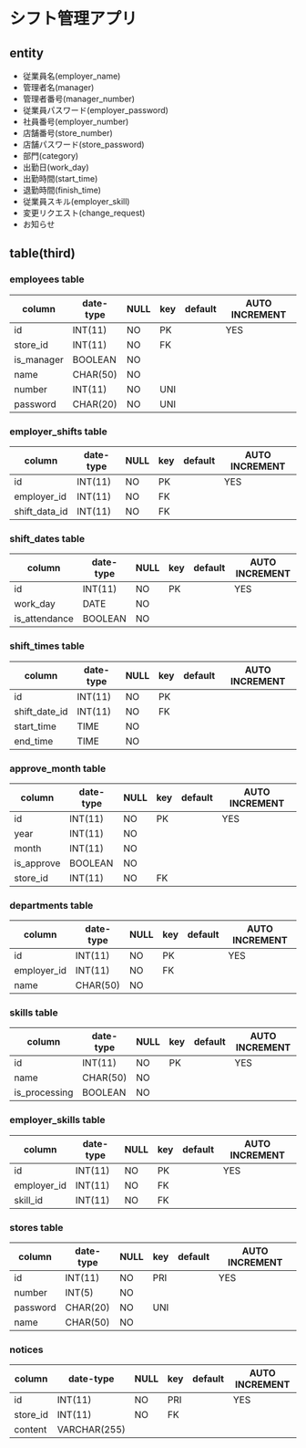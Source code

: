# シフト管理アプリ

## entity

- 従業員名(employer_name)
- 管理者名(manager)
- 管理者番号(manager_number)
- 従業員パスワード(employer_password)
- 社員番号(employer_number)
- 店舗番号(store_number)
- 店舗パスワード(store_password)
- 部門(category)
- 出勤日(work_day)
- 出勤時間(start_time)
- 退勤時間(finish_time)
- 従業員スキル(employer_skill)
- 変更リクエスト(change_request)
- お知らせ

## table(third)

### employees table

| column     | date-type | NULL | key | default | AUTO INCREMENT |
| ---------- | --------- | ---- | --- | ------- | -------------- |
| id         | INT(11)   | NO   | PK  |         | YES            |
| store_id   | INT(11)   | NO   | FK  |         |                |
| is_manager | BOOLEAN   | NO   |     |         |                |
| name       | CHAR(50)  | NO   |     |         |                |
| number     | INT(11)   | NO   | UNI |         |                |
| password   | CHAR(20)  | NO   | UNI |         |                |

<!-- ### managers table

| column   | date-type  | NULL | key | default | AUTO INCREMENT |
| -------- | ---------- | ---- | --- | ------- | -------------- |
| id       | INT(11)    | NO   | PK  |         | YES            |
| store_id | INT(11)    | NO   | FK  |         |                |
| name     | CHAR(50)   | NO   |     |         |                |
| number   | INT(11)    | NO   | UNI |         |                |
| password | BIGINT(20) | NO   | UNI |         |                | -->

### employer_shifts table

| column        | date-type | NULL | key | default | AUTO INCREMENT |
| ------------- | --------- | ---- | --- | ------- | -------------- |
| id            | INT(11)   | NO   | PK  |         | YES            |
| employer_id   | INT(11)   | NO   | FK  |         |                |
| shift_data_id | INT(11)   | NO   | FK  |         |                |

### shift_dates table

| column        | date-type | NULL | key | default | AUTO INCREMENT |
| ------------- | --------- | ---- | --- | ------- | -------------- |
| id            | INT(11)   | NO   | PK  |         | YES            |
| work_day      | DATE      | NO   |     |         |                |
| is_attendance | BOOLEAN   | NO   |     |         |                |

### shift_times table

| column        | date-type | NULL | key | default | AUTO INCREMENT |
| ------------- | --------- | ---- | --- | ------- | -------------- |
| id            | INT(11)   | NO   | PK  |         |                |
| shift_date_id | INT(11)   | NO   | FK  |         |                |
| start_time    | TIME      | NO   |     |         |                |
| end_time      | TIME      | NO   |     |         |                |

### approve_month table

| column     | date-type | NULL | key | default | AUTO INCREMENT |
| ---------- | --------- | ---- | --- | ------- | -------------- |
| id         | INT(11)   | NO   | PK  |         | YES            |
| year       | INT(11)   | NO   |     |         |                |
| month      | INT(11)   | NO   |     |         |                |
| is_approve | BOOLEAN   | NO   |     |         |                |
| store_id   | INT(11)   | NO   | FK  |         |                |

<!-- ### all_shift table
| column            | date-type | NULL | key | default | AUTO INCREMENT |
| ----------------- | --------- | ---- | --- | ------- | -------------- |
| id                | INT(11)   | NO   | PK  |         | YES            |
| employer_shift_id | INT(11)   | NO   | FK  |         |                |

### decided_shift table
| column                 | date-type | NULL | key | default | AUTO INCREMENT |
| ---------------------- | --------- | ---- | --- | ------- | -------------- |
| id                     | INT(11)   | NO   | PK  |         | YES            |
| all_temporary_shift_id | INT(11)   | NO   | FK  |         |                | -->

### departments table

| column      | date-type | NULL | key | default | AUTO INCREMENT |
| ----------- | --------- | ---- | --- | ------- | -------------- |
| id          | INT(11)   | NO   | PK  |         | YES            |
| employer_id | INT(11)   | NO   | FK  |         |                |
| name        | CHAR(50)  | NO   |     |         |                |

### skills table

| column        | date-type | NULL | key | default | AUTO INCREMENT |
| ------------- | --------- | ---- | --- | ------- | -------------- |
| id            | INT(11)   | NO   | PK  |         | YES            |
| name          | CHAR(50)  | NO   |     |         |                |
| is_processing | BOOLEAN   | NO   |     |         |                |

### employer_skills table

| column      | date-type | NULL | key | default | AUTO INCREMENT |
| ----------- | --------- | ---- | --- | ------- | -------------- |
| id          | INT(11)   | NO   | PK  |         | YES            |
| employer_id | INT(11)   | NO   | FK  |         |                |
| skill_id    | INT(11)   | NO   | FK  |         |                |

### stores table

| column   | date-type | NULL | key | default | AUTO INCREMENT |
| -------- | --------- | ---- | --- | ------- | -------------- |
| id       | INT(11)   | NO   | PRI |         | YES            |
| number   | INT(5)    | NO   |     |         |                |
| password | CHAR(20)  | NO   | UNI |         |                |
| name     | CHAR(50)  | NO   |     |         |                |

### notices

| column   | date-type    | NULL | key | default | AUTO INCREMENT |
| -------- | ------------ | ---- | --- | ------- | -------------- |
| id       | INT(11)      | NO   | PRI |         | YES            |
| store_id | INT(11)      | NO   | FK  |         |                |
| content  | VARCHAR(255) |      |     |         |                |
